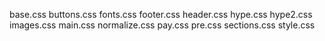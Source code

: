 base.css
buttons.css
fonts.css
footer.css
header.css
hype.css
hype2.css
images.css
main.css
normalize.css
pay.css
pre.css
sections.css
style.css
